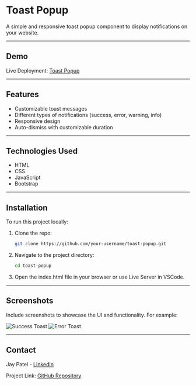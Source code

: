 # Toast Popup

A simple and responsive toast popup component to display notifications on your website.

---

## Demo

Live Deployment: [Toast Popup](https://capable-kelpie-70fbe1.netlify.app)

---

## Features

- Customizable toast messages
- Different types of notifications (success, error, warning, info)
- Responsive design
- Auto-dismiss with customizable duration

---

## Technologies Used

- HTML
- CSS
- JavaScript
- Bootstrap

---

## Installation

To run this project locally:

1. Clone the repo:

   ```bash
   git clone https://github.com/your-username/toast-popup.git
   ```

2. Navigate to the project directory:

   ```bash
   cd toast-popup
   ```

3. Open the index.html file in your browser or use Live Server in VSCode.

---

## Screenshots

Include screenshots to showcase the UI and functionality. For example:

![Success Toast](your-image-link-1)
![Error Toast](your-image-link-2)

---

## Contact

Jay Patel - [LinkedIn](https://www.linkedin.com/in/your-profile)  

Project Link: [GitHub Repository](https://github.com/your-username/toast-popup)
